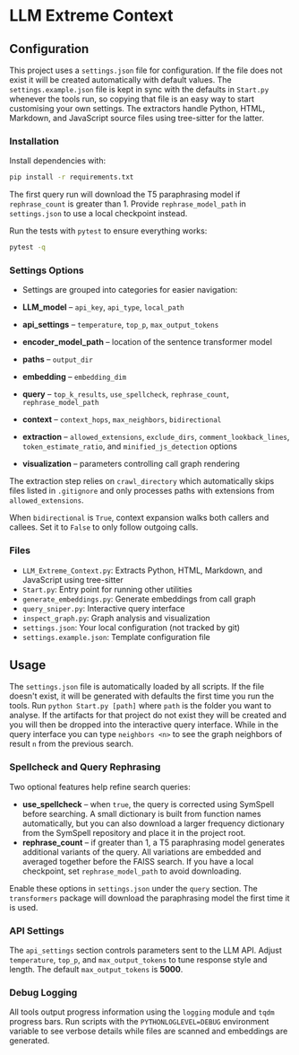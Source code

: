 # LLM Extreme Context

## Configuration

This project uses a `settings.json` file for configuration.
If the file does not exist it will be created automatically with default values.
The `settings.example.json` file is kept in sync with the defaults in `Start.py`
whenever the tools run, so copying that file is an easy way to start customising
your own settings. The extractors handle Python, HTML, Markdown, and JavaScript
source files using tree-sitter for the latter.

### Installation

Install dependencies with:

```bash
pip install -r requirements.txt
```

The first query run will download the T5 paraphrasing model if
`rephrase_count` is greater than 1. Provide `rephrase_model_path`
in `settings.json` to use a local checkpoint instead.

Run the tests with `pytest` to ensure everything works:

```bash
pytest -q
```

### Settings Options

- Settings are grouped into categories for easier navigation:

- **LLM_model** – `api_key`, `api_type`, `local_path`
- **api_settings** – `temperature`, `top_p`, `max_output_tokens`
- **encoder_model_path** – location of the sentence transformer model
- **paths** – `output_dir`
- **embedding** – `embedding_dim`
- **query** – `top_k_results`, `use_spellcheck`, `rephrase_count`,
  `rephrase_model_path`
- **context** – `context_hops`, `max_neighbors`, `bidirectional`
- **extraction** – `allowed_extensions`, `exclude_dirs`, `comment_lookback_lines`,
  `token_estimate_ratio`, and `minified_js_detection` options
- **visualization** – parameters controlling call graph rendering

The extraction step relies on `crawl_directory` which automatically skips files
listed in `.gitignore` and only processes paths with extensions from
`allowed_extensions`.

When `bidirectional` is `True`, context expansion walks both callers and
callees. Set it to `False` to only follow outgoing calls.

### Files

 - `LLM_Extreme_Context.py`: Extracts Python, HTML, Markdown, and JavaScript using tree-sitter
- `Start.py`: Entry point for running other utilities
- `generate_embeddings.py`: Generate embeddings from call graph
- `query_sniper.py`: Interactive query interface
- `inspect_graph.py`: Graph analysis and visualization
- `settings.json`: Your local configuration (not tracked by git)
- `settings.example.json`: Template configuration file

## Usage

The `settings.json` file is automatically loaded by all scripts. If the file doesn't exist, it will be generated with defaults the first time you run the tools.
Run `python Start.py [path]` where `path` is the folder you want to analyse. If the artifacts for that project do not exist they will be created and you will then be dropped into the interactive query interface.
While in the query interface you can type `neighbors <n>` to see the graph neighbors of result `n` from the previous search.

### Spellcheck and Query Rephrasing

Two optional features help refine search queries:

- **use_spellcheck** – when `true`, the query is corrected using SymSpell before searching.
  A small dictionary is built from function names automatically, but you can also
  download a larger frequency dictionary from the SymSpell repository and place it
  in the project root.
- **rephrase_count** – if greater than 1, a T5 paraphrasing model generates additional
  variants of the query. All variations are embedded and averaged together before
  the FAISS search.
  If you have a local checkpoint, set `rephrase_model_path` to avoid downloading.

Enable these options in `settings.json` under the `query` section. The `transformers`
package will download the paraphrasing model the first time it is used.

### API Settings

The `api_settings` section controls parameters sent to the LLM API. Adjust
`temperature`, `top_p`, and `max_output_tokens` to tune response style and length.
The default `max_output_tokens` is **5000**.

### Debug Logging

All tools output progress information using the `logging` module and `tqdm`
progress bars. Run scripts with the `PYTHONLOGLEVEL=DEBUG` environment variable
to see verbose details while files are scanned and embeddings are generated.
